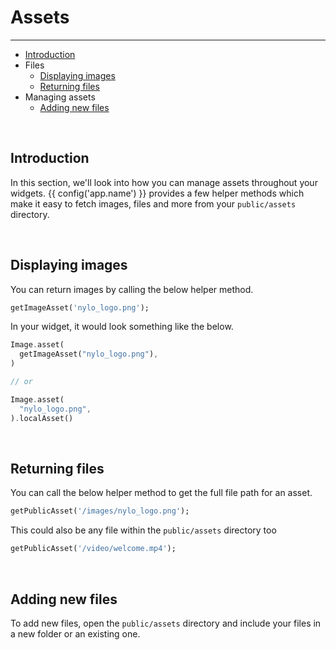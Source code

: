 # Assets

---

<a name="section-1"></a>
- [Introduction](#introduction "Introduction to assets")
- Files
  - [Displaying images](#displaying-images "Displaying images")
  - [Returning files](#returning-files "Returning files")
- Managing assets
  - [Adding new files](#adding-new-files "Adding new files")


<a name="introduction"></a>
<br>
## Introduction

In this section, we'll look into how you can manage assets throughout your widgets.
{{ config('app.name') }} provides a few helper methods which make it easy to fetch images, files and more from your `public/assets` directory.

<a name="displaying-images"></a>
<br>

## Displaying images
You can return images by calling the below helper method.

``` dart
getImageAsset('nylo_logo.png');
```

In your widget, it would look something like the below.

``` dart
Image.asset(
  getImageAsset("nylo_logo.png"),
)

// or

Image.asset(
  "nylo_logo.png",
).localAsset()
```

<a name="returning-files"></a>
<br>

## Returning files

You can call the below helper method to get the full file path for an asset.

``` dart
getPublicAsset('/images/nylo_logo.png');
```

This could also be any file within the `public/assets` directory too

``` dart
getPublicAsset('/video/welcome.mp4');
```

<a name="adding-new-files"></a>
<br>

## Adding new files

To add new files, open the `public/assets` directory and include your files in a new folder or an existing one.
